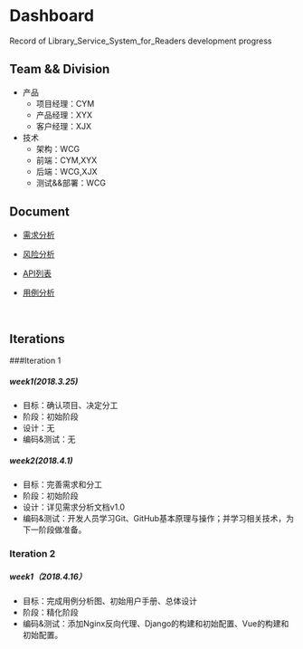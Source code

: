 # Dashboard
Record of Library_Service_System_for_Readers development progress

## Team && Division

- 产品
  - 项目经理：CYM
  - 产品经理：XYX
  - 客户经理：XJX
- 技术
  - 架构：WCG
  - 前端：CYM,XYX
  - 后端：WCG,XJX
  - 测试&&部署：WCG

## Document

- [需求分析](./software_requirements_specification.md)
- [风险分析](https://github.com/ProgressOfSAD/Dashboard/blob/master/risk_analysis.md)


- [API列表](https://github.com/ProgressOfSAD/Dashboard/blob/master/software_architecture.md)

- [用例分析](https://github.com/ProgressOfSAD/Dashboard/blob/master/use_case.md)

  ​

## Iterations

###Iteration 1

##### week1(2018.3.25)

- 目标：确认项目、决定分工
- 阶段：初始阶段
- 设计：无
- 编码&测试：无

##### week2(2018.4.1)

- 目标：完善需求和分工
- 阶段：初始阶段
- 设计：详见需求分析文档v1.0
- 编码&测试：开发人员学习Git、GitHub基本原理与操作；并学习相关技术，为下一阶段做准备。


### Iteration 2

##### week1（2018.4.16）

- 目标：完成用例分析图、初始用户手册、总体设计
- 阶段：精化阶段
- 编码&测试：添加Nginx反向代理、Django的构建和初始配置、Vue的构建和初始配置。
